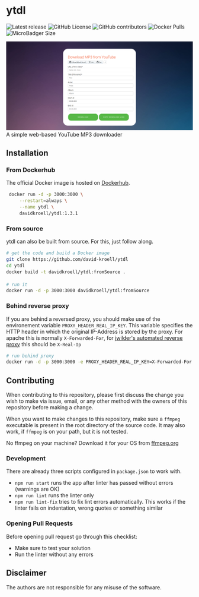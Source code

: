 # ytdl 
![Latest release](https://img.shields.io/github/release/david-kroell/ytdl.svg?style=flat-square&colorB=d83f87) 
![GitHub License](https://img.shields.io/github/license/david-kroell/ytdl.svg?style=flat-square) 
![GitHub contributors](https://img.shields.io/github/contributors/david-kroell/ytdl.svg?style=flat-square&colorB=green) 
![Docker Pulls](https://img.shields.io/docker/pulls/davidkroell/ytdl.svg?style=flat-square) 
![MicroBadger Size](https://img.shields.io/microbadger/image-size/davidkroell/ytdl.svg?style=flat-square)

![Screenshot from ytdl](screenshot.png "Screenshot from ytdl")
A simple web-based YouTube MP3 downloader

## Installation

### From Dockerhub
The official Docker image is hosted on [Dockerhub](https://hub.docker.com/r/davidkroell/ytdl/).

```bash
 docker run -d -p 3000:3000 \
     --restart=always \
     --name ytdl \
     davidkroell/ytdl:1.3.1
```

### From source
ytdl can also be built from source. For this, just follow along.

```bash
# get the code and build a Docker image
git clone https://github.com/david-kroell/ytdl
cd ytdl
docker build -t davidkroell/ytdl:fromSource .

# run it
docker run -d -p 3000:3000 davidkroell/ytdl:fromSource
```

### Behind reverse proxy

If you are behind a reversed proxy, you should make use of the environement variable `PROXY_HEADER_REAL_IP_KEY`. This variable specifies the HTTP header in which the original IP-Address is stored by the proxy. For apache this is normally `X-Forwarded-For`, for [jwilder's automated reverse proxy](https://github.com/jwilder/nginx-proxy) this should be `X-Real-Ip`

```bash
# run behind proxy
docker run -d -p 3000:3000 -e PROXY_HEADER_REAL_IP_KEY=X-Forwarded-For davidkroell/ytdl:fromSource
```

## Contributing
When contributing to this repository, please first discuss the change you wish to make via issue, email, or any other method with the owners of this repository before making a change.

When you want to make changes to this repository, make sure a `ffmpeg` executable is present in the root directory of the source code. It may also work, if `ffmpeg` is on your path, but it is not tested.

No ffmpeg on your machine? Download it for your OS from [ffmpeg.org](https://www.ffmpeg.org/download.html)

### Development
There are already three scripts configured in `package.json` to work with.

- `npm run start` runs the app after linter has passed without errors (warnings are OK)
- `npm run lint` runs the linter only
- `npm run lint-fix` tries to fix lint errors automatically. This works if the linter fails on indentation, wrong quotes or something similar

### Opening Pull Requests
Before opening pull request go through this checklist:
- Make sure to test your solution
- Run the linter without any errors

## Disclaimer
The authors are not responsible for any misuse of the software.
